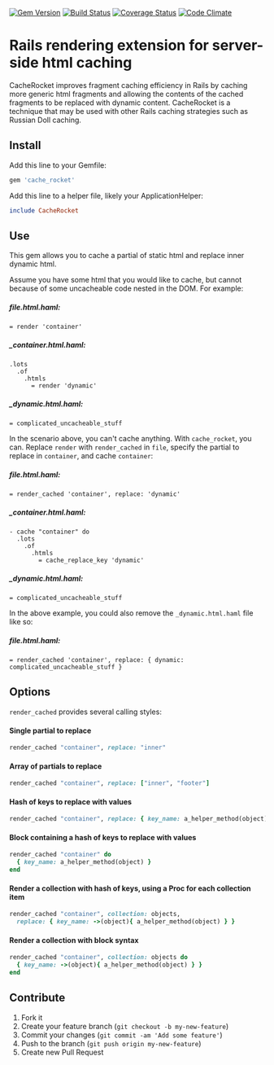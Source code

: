 [![Gem Version](https://badge.fury.io/rb/cache_rocket.png)][gem]
[![Build Status](https://api.travis-ci.org/teeparham/cache_rocket.png)][build]
[![Coverage Status](https://coveralls.io/repos/teeparham/cache_rocket/badge.png)][coverage]
[![Code Climate](https://codeclimate.com/github/teeparham/cache_rocket.png)][climate]

[gem]: http://badge.fury.io/rb/cache_rocket
[build]: https://travis-ci.org/teeparham/cache_rocket
[coverage]: https://coveralls.io/r/teeparham/cache_rocket
[climate]: https://codeclimate.com/github/teeparham/cache_rocket

# Rails rendering extension for server-side html caching

CacheRocket improves fragment caching efficiency in Rails by caching more generic html fragments and allowing
the contents of the cached fragments to be replaced with dynamic content. 
CacheRocket is a technique that may be used with other Rails caching strategies such as Russian Doll caching.

## Install

Add this line to your Gemfile:

```ruby
gem 'cache_rocket'
```

Add this line to a helper file, likely your ApplicationHelper:

```ruby
include CacheRocket
```

## Use

This gem allows you to cache a partial of static html and replace inner dynamic html.

Assume you have some html that you would like to cache, but cannot because of some uncacheable code nested in the DOM. 
For example:

##### file.html.haml:
```haml
= render 'container'
```

##### _container.html.haml:
```haml
.lots
  .of
    .htmls
      = render 'dynamic'
```

##### _dynamic.html.haml:
```haml
= complicated_uncacheable_stuff
```

In the scenario above, you can't cache anything. With `cache_rocket`, you can. Replace `render`
with `render_cached` in `file`, specify the partial to replace in `container`, and cache `container`:

##### file.html.haml:
```haml
= render_cached 'container', replace: 'dynamic'
```

##### _container.html.haml:
```haml
- cache "container" do
  .lots
    .of
      .htmls
        = cache_replace_key 'dynamic'
```

##### _dynamic.html.haml:
``` haml
= complicated_uncacheable_stuff
```

In the above example, you could also remove the `_dynamic.html.haml` file like so:

##### file.html.haml:
```haml
= render_cached 'container', replace: { dynamic: complicated_uncacheable_stuff }
```

## Options

`render_cached` provides several calling styles:

#### Single partial to replace

```ruby
render_cached "container", replace: "inner"
```

#### Array of partials to replace
```ruby
render_cached "container", replace: ["inner", "footer"]
```

#### Hash of keys to replace with values
```ruby
render_cached "container", replace: { key_name: a_helper_method(object) }
```

#### Block containing a hash of keys to replace with values
```ruby
render_cached "container" do
  { key_name: a_helper_method(object) }
end
```

#### Render a collection with hash of keys, using a Proc for each collection item
```ruby
render_cached "container", collection: objects,
  replace: { key_name: ->(object){ a_helper_method(object) } }
```

#### Render a collection with block syntax
```ruby
render_cached "container", collection: objects do
  { key_name: ->(object){ a_helper_method(object) } }
end
```

## Contribute

1. Fork it
2. Create your feature branch (`git checkout -b my-new-feature`)
3. Commit your changes (`git commit -am 'Add some feature'`)
4. Push to the branch (`git push origin my-new-feature`)
5. Create new Pull Request
